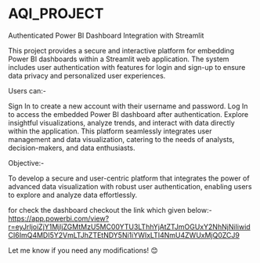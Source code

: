 # AQI_PROJECT

Authenticated Power BI Dashboard Integration with Streamlit

This project provides a secure and interactive platform for embedding Power BI dashboards within a Streamlit web application. The system includes user authentication with features for login and sign-up to ensure data privacy and personalized user experiences.

Users can:-

Sign In to create a new account with their username and password.
Log In to access the embedded Power BI dashboard after authentication.
Explore insightful visualizations, analyze trends, and interact with data directly within the application.
This platform seamlessly integrates user management and data visualization, catering to the needs of analysts, decision-makers, and data enthusiasts.

Objective:-

To develop a secure and user-centric platform that integrates the power of advanced data visualization with robust user authentication, enabling users to explore and analyze data effortlessly.

for check the dashboard checkout the link which given below:-
https://app.powerbi.com/view?r=eyJrIjoiZjY1MjljZGMtMzU5MC00YTU3LThhYjAtZTJmOGUxY2NhNjNiIiwidCI6ImQ4MDI5Y2VmLTJhZTEtNDY5Ni1iYWIxLTI4NmU4ZWUxMjQ0ZCJ9

Let me know if you need any modifications! 😊






